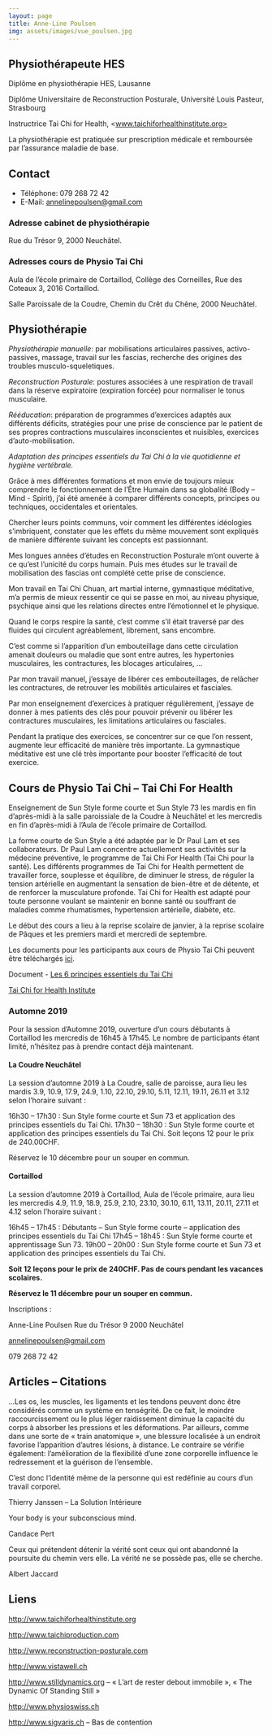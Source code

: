 ```yaml
---
layout: page
title: Anne-Line Poulsen
img: assets/images/vue_poulsen.jpg
---
```


## Physiothérapeute HES

Diplôme en physiothérapie HES, Lausanne

Diplôme Universitaire de Reconstruction Posturale, Université Louis Pasteur, Strasbourg

Instructrice Tai Chi for Health, <www.taichiforhealthinstitute.org>

La physiothérapie est pratiquée sur prescription médicale et remboursée par l’assurance maladie de base.

## Contact

* Téléphone: 079 268 72 42
* E-Mail: annelinepoulsen@gmail.com

### Adresse cabinet de physiothérapie

Rue du Trésor 9, 2000 Neuchâtel.

### Adresses cours de Physio Tai Chi

Aula de l’école primaire de Cortaillod, Collège des Corneilles, Rue des Coteaux 3, 2016 Cortaillod.

Salle Paroissale de la Coudre, Chemin du Crêt du Chêne, 2000 Neuchâtel.

## Physiothérapie

*Physiothérapie manuelle*: par mobilisations articulaires passives, activo-passives, massage, travail sur les fascias, recherche des origines des troubles musculo-squeletiques.

*Reconstruction Posturale*: postures associées à une respiration de travail dans la réserve expiratoire (expiration forcée) pour normaliser le tonus musculaire.

*Rééducation*: préparation de programmes d’exercices adaptés aux différents déficits, stratégies pour une prise de conscience par le patient de ses propres contractions musculaires inconscientes et nuisibles, exercices d’auto-mobilisation.

*Adaptation des principes essentiels du Tai Chi à la vie quotidienne et hygiène vertébrale.*

Grâce à mes différentes formations et mon envie de toujours mieux comprendre le fonctionnement de l’Être Humain dans sa globalité (Body – Mind - Spirit), j’ai été amenée à comparer différents concepts, principes ou techniques, occidentales et orientales.

Chercher leurs points communs, voir comment les différentes idéologies s’imbriquent, constater que les effets du même mouvement sont expliqués de manière différente suivant les concepts est passionnant.

Mes longues années d’études en Reconstruction Posturale m’ont ouverte à ce qu’est l’unicité du corps humain. Puis mes études sur le travail de mobilisation des fascias ont complété cette prise de conscience.

Mon travail en Tai Chi Chuan, art martial interne, gymnastique méditative, m’a permis de mieux ressentir ce qui se passe en moi, au niveau physique, psychique ainsi que les relations directes entre l’émotionnel et le physique.

Quand le corps respire la santé, c’est comme s’il était traversé par des fluides qui circulent
agréablement, librement, sans encombre.

C’est comme si l’apparition d’un embouteillage dans cette circulation amenait douleurs ou maladie que sont entre autres, les hypertonies musculaires, les contractures, les blocages articulaires, …

Par mon travail manuel, j’essaye de libérer ces embouteillages, de relâcher les contractures, de retrouver les mobilités articulaires et fasciales.

Par mon enseignement d’exercices à pratiquer régulièrement, j’essaye de donner à mes patients des clés pour pouvoir prévenir ou libérer les contractures musculaires, les limitations articulaires ou fasciales.

Pendant la pratique des exercices, se concentrer sur ce que l’on ressent, augmente leur efficacité de manière très importante. La gymnastique méditative est une clé très importante pour booster l’efficacité de tout exercice.

## Cours de Physio Tai Chi – Tai Chi For Health

Enseignement de Sun Style forme courte et Sun Style 73 les mardis en fin d’après-midi à la salle paroissiale de la Coudre à Neuchâtel et les mercredis en fin d’après-midi à l’Aula de l’école primaire de Cortaillod.

La forme courte de Sun Style a été adaptée par le Dr Paul Lam et ses collaborateurs. Dr Paul Lam concentre actuellement ses activités sur la médecine préventive, le programme de Tai Chi For Health (Tai Chi pour la santé). Les différents programmes de Tai Chi for Health permettent de travailler force, souplesse et équilibre, de diminuer le stress, de réguler la tension artérielle en augmentant la sensation de bien-être et de détente, et de renforcer la
musculature profonde. Tai Chi for Health est adapté pour toute personne voulant se maintenir en bonne santé ou souffrant de maladies comme rhumatismes, hypertension artérielle, diabète, etc.

Le début des cours a lieu à la reprise scolaire de janvier, à la reprise scolaire de Pâques et les premiers mardi et mercredi de septembre.

Les documents pour les participants aux cours de Physio Tai Chi peuvent être téléchargés [ici](/people/poulsen-login.html).

Document - [Les 6 principes essentiels du Tai Chi](/assets/documents/taichi/principes-essentiels-tai-chi.pdf)

[Tai Chi for Health Institute](https://taichiforhealthinstitute.org/instructors/instructor/?instructor_id=8289)

### Automne 2019

Pour la session d’Automne 2019, ouverture d’un cours débutants à Cortaillod les mercredis de 16h45 à 17h45. Le nombre de participants étant limité, n’hésitez pas à prendre contact déjà maintenant.

#### La Coudre Neuchâtel

La session d’automne 2019 à La Coudre, salle de paroisse, aura lieu les mardis 3.9, 10.9, 17.9, 24.9, 1.10, 22.10, 29.10, 5.11, 12.11, 19.11, 26.11 et 3.12 selon l’horaire suivant :

16h30 – 17h30 : Sun Style forme courte et Sun 73 et application des principes essentiels du Tai Chi.
17h30 – 18h30 : Sun Style forme courte et application des principes essentiels du Tai Chi.
Soit leçons 12 pour le prix de 240.00CHF.

Réservez le 10 décembre pour un souper en commun.

#### Cortaillod

La session d’automne 2019 à Cortaillod, Aula de l’école primaire, aura lieu les mercredis 4.9, 11.9, 18.9, 25.9, 2.10, 23.10, 30.10, 6.11, 13.11, 20.11, 27.11 et 4.12 selon l’horaire suivant :

16h45 – 17h45 : Débutants – Sun Style forme courte – application des principes essentiels du Tai Chi
17h45 – 18h45 : Sun Style forme courte et apprentissage Sun 73.
19h00 – 20h00 : Sun Style forme courte et Sun 73 et application des principes essentiels du Tai Chi.

__Soit 12 leçons pour le prix de 240CHF. Pas de cours pendant les vacances scolaires.__

__Réservez le 11 décembre pour un souper en commun.__

Inscriptions :

Anne-Line Poulsen
Rue du Trésor 9
2000 Neuchâtel

annelinepoulsen@gmail.com

079 268 72 42

## Articles – Citations

…Les os, les muscles, les ligaments et les tendons peuvent donc être considérés comme un système en tenségrité. De ce fait, le moindre raccourcissement ou le plus léger raidissement diminue la capacité du corps à absorber les pressions et les déformations. Par ailleurs, comme dans une sorte de « train anatomique », une blessure localisée à un endroit favorise l’apparition d’autres lésions, à distance. Le contraire se vérifie également: l’amélioration de la flexibilité d’une zone corporelle influence le redressement et la guérison de l’ensemble.

C’est donc l’identité même de la personne qui est redéfinie au cours d’un travail corporel.

Thierry Janssen – La Solution Intérieure

Your body is your subconscious mind.

Candace Pert

Ceux qui prétendent détenir la vérité sont ceux qui ont abandonné la poursuite du chemin vers elle. La vérité ne se possède pas, elle se cherche.

Albert Jaccard

## Liens

<http://www.taichiforhealthinstitute.org>

<http://www.taichiproduction.com>

<http://www.reconstruction-posturale.com>

<http://www.vistawell.ch>

<http://www.stilldynamics.org> – « L’art de rester debout immobile », « The Dynamic Of Standing Still »

<http://www.physioswiss.ch>

<http://www.sigvaris.ch> – Bas de contention
